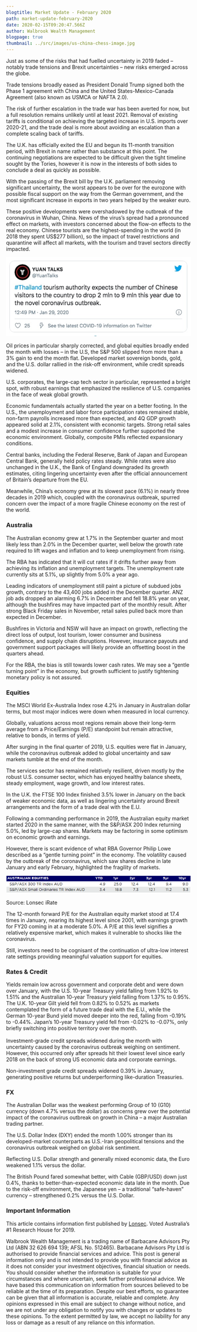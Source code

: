 ```yaml
---
blogtitle: Market Update - February 2020
path: market-update-february-2020
date: 2020-02-15T09:20:47.566Z
author: Walbrook Wealth Management
blogpage: true
thumbnail: ../src/images/us-china-chess-image.jpg
---
```

Just as some of the risks that had fuelled uncertainty in 2019 faded – notably trade tensions and Brexit uncertainties – new risks emerged across the globe.

Trade tensions broadly eased as President Donald Trump signed both the Phase 1 agreement with China and the United States-Mexico-Canada Agreement (also known as USMCA or NAFTA 2.0).

The risk of further escalation in the trade war has been averted for now, but a full resolution remains unlikely until at least 2021. Removal of existing tariffs is conditional on achieving the targeted increase in U.S. imports over 2020-21, and the trade deal is more about avoiding an escalation than a complete scaling back of tariffs.

The U.K. has officially exited the EU and begun its 11-month transition period, with Brexit in name rather than substance at this point. The continuing negotiations are expected to be difficult given the tight timeline sought by the Tories, however it is now in the interests of both sides to conclude a deal as quickly as possible.

With the passing of the Brexit bill by the U.K. parliament removing significant uncertainty, the worst appears to be over for the eurozone with possible fiscal support on the way from the German government, and the most significant increase in exports in two years helped by the weaker euro.

These positive developments were overshadowed by the outbreak of the coronavirus in Wuhan, China. News of the virus’s spread had a pronounced effect on markets, with investors concerned about the flow-on effects to the real economy. Chinese tourists are the highest-spending in the world (in 2018 they spent US$277 billion), so the impact of travel restrictions and quarantine will affect all markets, with the tourism and travel sectors directly impacted.

![Yuan Talks Tweet](../src/images/yuan-talks-tweet.jpeg "Yuan Talks Tweet")

Oil prices in particular sharply corrected, and global equities broadly ended the month with losses – in the U.S, the S&P 500 slipped from more than a 3% gain to end the month flat. Developed market sovereign bonds, gold, and the U.S. dollar rallied in the risk-off environment, while credit spreads widened.

U.S. corporates, the large-cap tech sector in particular, represented a bright spot, with robust earnings that emphasized the resilience of U.S. companies in the face of weak global growth.

Economic fundamentals actually started the year on a better footing. In the U.S., the unemployment and labor force participation rates remained stable, non-farm payrolls increased more than expected, and 4Q GDP growth appeared solid at 2.1%, consistent with economic targets. Strong retail sales and a modest increase in consumer confidence further supported the economic environment. Globally, composite PMIs reflected expansionary conditions.

Central banks, including the Federal Reserve, Bank of Japan and European Central Bank, generally held policy rates steady. While rates were also unchanged in the U.K., the Bank of England downgraded its growth estimates, citing lingering uncertainty even after the official announcement of Britain’s departure from the EU.

Meanwhile, China’s economy grew at its slowest pace (6.1%) in nearly three decades in 2019 which, coupled with the coronavirus outbreak, spurred concern over the impact of a more fragile Chinese economy on the rest of the world.

### Australia

The Australian economy grew at 1.7% in the September quarter and most likely less than 2.0% in the December quarter, well below the growth rate required to lift wages and inflation and to keep unemployment from rising.

The RBA has indicated that it will cut rates if it drifts further away from achieving its inflation and unemployment targets. The unemployment rate currently sits at 5.1%, up slightly from 5.0% a year ago.

Leading indicators of unemployment still paint a picture of subdued jobs growth, contrary to the 43,400 jobs added in the December quarter. ANZ job ads dropped an alarming 6.7% in December and fell 18.8% year on year, although the bushfires may have impacted part of the monthly result. After strong Black Friday sales in November, retail sales pulled back more than expected in December.

Bushfires in Victoria and NSW will have an impact on growth, reflecting the direct loss of output, lost tourism, lower consumer and business confidence, and supply chain disruptions. However, insurance payouts and government support packages will likely provide an offsetting boost in the quarters ahead.

For the RBA, the bias is still towards lower cash rates. We may see a “gentle turning point” in the economy, but growth sufficient to justify tightening monetary policy is not assured.

### Equities

The MSCI World Ex-Australia Index rose 4.2% in January in Australian dollar terms, but most major indices were down when measured in local currency.

Globally, valuations across most regions remain above their long-term average from a Price/Earnings (P/E) standpoint but remain attractive, relative to bonds, in terms of yield.

After surging in the final quarter of 2019, U.S. equities were flat in January, while the coronavirus outbreak added to global uncertainty and saw markets tumble at the end of the month.

The services sector has remained relatively resilient, driven mostly by the robust U.S. consumer sector, which has enjoyed healthy balance sheets, steady employment, wage growth, and low interest rates.

In the U.K. the FTSE 100 Index finished 3.5% lower in January on the back of weaker economic data, as well as lingering uncertainty around Brexit arrangements and the form of a trade deal with the E.U.

Following a commanding performance in 2019, the Australian equity market started 2020 in the same manner, with the S&P/ASX 200 Index returning 5.0%, led by large-cap shares. Markets may be factoring in some optimism on economic growth and earnings.

However, there is scant evidence of what RBA Governor Philip Lowe described as a “gentle turning point” in the economy. The volatility caused by the outbreak of the coronavirus, which saw shares decline in late January and early February, highlighted the fragility of markets.

![Australian Equity Performance](../src/images/australian-equity-performance.png "Australian Equity Performance")

Source: Lonsec iRate

The 12-month forward P/E for the Australian equity market stood at 17.4 times in January, nearing its highest level since 2001, with earnings growth for FY20 coming in at a moderate 5.0%. A P/E at this level signifies a relatively expensive market, which makes it vulnerable to shocks like the coronavirus.

Still, investors need to be cognisant of the continuation of ultra-low interest rate settings providing meaningful valuation support for equities.

### Rates & Credit

Yields remain low across government and corporate debt and were down over January, with the U.S. 10-year Treasury yield falling from 1.92% to 1.51% and the Australian 10-year Treasury yield falling from 1.37% to 0.95%. The U.K. 10-year Gilt yield fell from 0.82% to 0.52% as markets contemplated the form of a future trade deal with the E.U., while the German 10-year Bund yield moved deeper into the red, falling from -0.19% to -0.44%. Japan’s 10-year Treasury yield fell from -0.02% to -0.07%, only briefly switching into positive territory over the month.\
\
Investment-grade credit spreads widened during the month with uncertainty caused by the coronavirus outbreak weighing on sentiment. However, this occurred only after spreads hit their lowest level since early 2018 on the back of strong US economic data and corporate earnings.

Non-investment grade credit spreads widened 0.39% in January, generating positive returns but underperforming like-duration Treasuries.

### FX

The Australian Dollar was the weakest performing Group of 10 (G10) currency (down 4.7% versus the dollar) as concerns grew over the potential impact of the coronavirus outbreak on growth in China – a major Australian trading partner.

The U.S. Dollar Index (DXY) ended the month 1.00% stronger than its developed-market counterparts as U.S.-Iran geopolitical tensions and the coronavirus outbreak weighed on global risk sentiment.

Reflecting U.S. Dollar strength and generally mixed economic data, the Euro weakened 1.1% versus the dollar.

The British Pound fared somewhat better, with Cable (GBP/USD) down just 0.4%, thanks to better-than-expected economic data late in the month. Due to the risk-off environment, the Japanese yen – a traditional “safe-haven” currency – strengthened 0.2% versus the U.S. Dollar.

### **Important Information**

This article contains information first published by [Lonsec](http://www.lonsec.com.au/). Voted Australia’s #1 Research House for 2019.

Walbrook Wealth Management is a trading name of Barbacane Advisors Pty Ltd (ABN 32 626 694 139; AFSL No. 512465). Barbacane Advisors Pty Ltd is authorised to provide financial services and advice. This post is general information only and is not intended to provide you with financial advice as it does not consider your investment objectives, financial situation or needs. You should consider whether the information is suitable for your circumstances and where uncertain, seek further professional advice. We have based this communication on information from sources believed to be reliable at the time of its preparation. Despite our best efforts, no guarantee can be given that all information is accurate, reliable and complete. Any opinions expressed in this email are subject to change without notice, and we are not under any obligation to notify you with changes or updates to these opinions. To the extent permitted by law, we accept no liability for any loss or damage as a result of any reliance on this information.